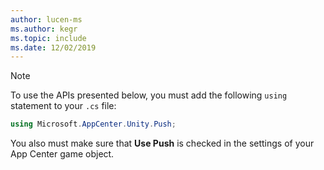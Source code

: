 ```yaml
---
author: lucen-ms
ms.author: kegr
ms.topic: include
ms.date: 12/02/2019
---
```


>[!NOTE]
>To use the APIs presented below, you must add the following `using` statement to your `.cs` file:
>```csharp
>using Microsoft.AppCenter.Unity.Push;
>```
>You also must make sure that **Use Push** is checked in the settings of your App Center game object.